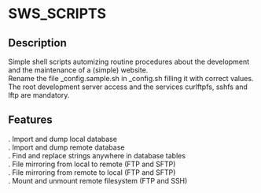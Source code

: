 # SWS_SCRIPTS #

Description
-----
Simple shell scripts automizing routine procedures about the development and the maintenance of a (simple) website.<br/>
Rename the file _config.sample.sh in _config.sh filling it with correct values.<br/>
The root development server access and the services curlftpfs, sshfs and lftp are mandatory.

Features
--- 
. Import and dump local database<br/>
. Import and dump remote database<br/>
. Find and replace strings anywhere in database tables<br/>
. File mirroring from local to remote (FTP and SFTP)<br/>
. File mirroring from remote to local (FTP and SFTP)<br/>
. Mount and unmount remote filesystem (FTP and SSH)<br/>